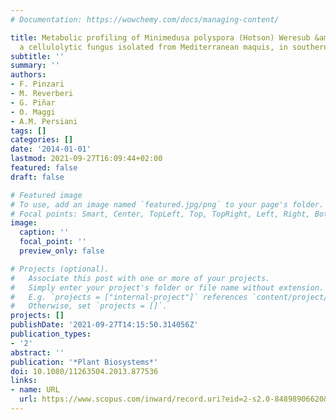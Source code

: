 ```yaml
---
# Documentation: https://wowchemy.com/docs/managing-content/

title: Metabolic profiling of Minimedusa polyspora (Hotson) Weresub &amp; P.M. LeClair,
  a cellulolytic fungus isolated from Mediterranean maquis, in southern Italy
subtitle: ''
summary: ''
authors:
- F. Pinzari
- M. Reverberi
- G. Piñar
- O. Maggi
- A.M. Persiani
tags: []
categories: []
date: '2014-01-01'
lastmod: 2021-09-27T16:09:44+02:00
featured: false
draft: false

# Featured image
# To use, add an image named `featured.jpg/png` to your page's folder.
# Focal points: Smart, Center, TopLeft, Top, TopRight, Left, Right, BottomLeft, Bottom, BottomRight.
image:
  caption: ''
  focal_point: ''
  preview_only: false

# Projects (optional).
#   Associate this post with one or more of your projects.
#   Simply enter your project's folder or file name without extension.
#   E.g. `projects = ["internal-project"]` references `content/project/deep-learning/index.md`.
#   Otherwise, set `projects = []`.
projects: []
publishDate: '2021-09-27T14:15:50.314056Z'
publication_types:
- '2'
abstract: ''
publication: '*Plant Biosystems*'
doi: 10.1080/11263504.2013.877536
links:
- name: URL
  url: https://www.scopus.com/inward/record.uri?eid=2-s2.0-84898906620&doi=10.1080%2f11263504.2013.877536&partnerID=40&md5=14ee62d7af7eda3511bb6e000fad9efc
---
```

